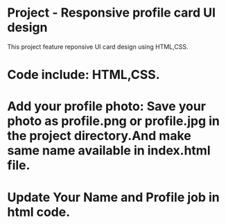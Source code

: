 # Project - Responsive profile card UI design
 This project feature reponsive UI card design using HTML,CSS.
# Code include: HTML,CSS.
# Add your profile photo: Save your photo as profile.png or profile.jpg in the project directory.And make same name available in index.html file.
# Update Your Name and Profile job in html code.


